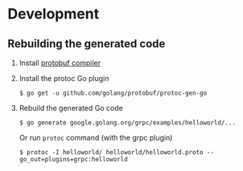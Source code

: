 # Development

## Rebuilding the generated code

1. Install [protobuf compiler](https://github.com/google/protobuf/blob/master/README.md#protocol-compiler-installation)

2. Install the protoc Go plugin

   ```
   $ go get -u github.com/golang/protobuf/protoc-gen-go
   ```

3. Rebuild the generated Go code

   ```
   $ go generate google.golang.org/grpc/examples/helloworld/...
   ```

   Or run `protoc` command (with the grpc plugin)

   ```
   $ protoc -I helloworld/ helloworld/helloworld.proto --go_out=plugins=grpc:helloworld
   ```
